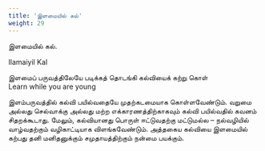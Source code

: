 ```yaml
---
title: 'இளமையில் கல்'
weight: 29
---
```

 

இளமையில் கல்.

Ilamaiyil Kal

இளமைப் பருவத்திலேயே படிக்கத் தொடங்கி கல்வியைக் கற்று கொள்  
Learn while you are young

இளம்பருவத்தில் கல்வி பயில்வதையே முதற்கடமையாக கொள்ளவேண்டும். வறுமை அல்லது செல்வாக்கு அல்லது மற்ற எக்காரணத்திற்காகவும் கல்வி பயில்வதில் கவனம் சிதறக்கூடாது. மேலும், கல்வியானது பொருள் ஈட்டுவதற்கு மட்டுமல்ல – நல்வழியில் வாழ்வதற்கும் வழிகாட்டியாக விளங்கவேண்டும். அத்தகைய கல்வியை இளமையில் கற்பது தனி மனிதனுக்கும் சமுதாயத்திற்கும் நன்மை பயக்கும்.